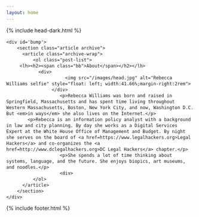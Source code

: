 ```yaml
---
layout: home
---
```


{% include head-dark.html %} 

    <div id='bump'>
        <section class="article archive">
          <article class="archive-wrap">
              <ol class="post-list">
         <lh><h2><span class="bb">About</span></h2></lh>
         		<div>
	                      <img src="/images/head.jpg" alt="Rebecca Williams selfie" style="float: left; width:41.66%;margin-right:2rem">
	                 </div>
                        <p>Rebecca Williams was born and raised in Springfield, Massachusetts and has spent time living throughout Western Massachusetts, Boston, New York City, and now, Washington D.C. But <em>in ways</em> she also lives on the Internet.</p>
			<p>Rebecca is an information policy analyst with a background in law and city planning. By day she works as a Digital Services Expert at the White House Office of Management and Budget. By night she serves on the board of <a href=https://www.legalhackers.org>Legal Hackers</a> and co-organizes the <a href=http://www.dclegalhackers.org>DC Legal Hackers</a> chapter.</p>
                        <p>She spends a lot of time thinking about systems, language, and the future. She enjoys biopics, art museums, and noodles.</p>
                        <div>
              </ol>
          </article>
        </section>
    </div>
<div class="push"></div>

{% include footer.html %}
